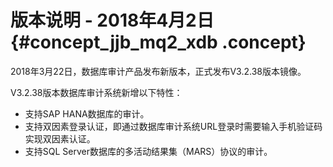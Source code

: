 # 版本说明 - 2018年4月2日 {#concept_jjb_mq2_xdb .concept}

2018年3月22日，数据库审计产品发布新版本，正式发布V3.2.38版本镜像。

V3.2.38版本数据库审计系统新增以下特性：

-   支持SAP HANA数据库的审计。
-   支持双因素登录认证，即通过数据库审计系统URL登录时需要输入手机验证码实现双因素认证。
-   支持SQL Server数据库的多活动结果集（MARS）协议的审计。

